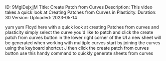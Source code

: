 ID: 9MgIDejxjjM
Title: Create Patch from Curves
Description: This video takes a quick look at Creating Patches from Curves in Plasticity.
Duration: 30
Version: 
Uploaded: 2023-05-14

yum yum Floyd here with a quick look at
creating Patches from curves and
plasticity simply select the curve you'd
like to patch and click the create patch
from curves button in the lower right
corner of the UI a new sheet will be
generated when working with multiple
curves start by joining the curves using
the keyboard shortcut J then click the
create patch from curves button use this
handy command to quickly generate sheets
from curves